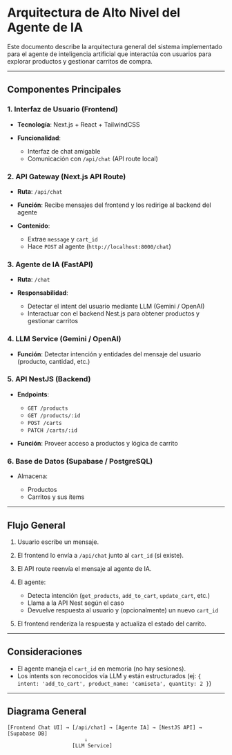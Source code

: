 # Arquitectura de Alto Nivel del Agente de IA

Este documento describe la arquitectura general del sistema implementado para el agente de inteligencia artificial que interactúa con usuarios para explorar productos y gestionar carritos de compra.

---

## Componentes Principales

### 1. **Interfaz de Usuario (Frontend)**

* **Tecnología**: Next.js + React + TailwindCSS
* **Funcionalidad**:

  * Interfaz de chat amigable
  * Comunicación con `/api/chat` (API route local)

### 2. **API Gateway (Next.js API Route)**

* **Ruta**: `/api/chat`
* **Función**: Recibe mensajes del frontend y los redirige al backend del agente
* **Contenido**:

  * Extrae `message` y `cart_id`
  * Hace `POST` al agente (`http://localhost:8000/chat`)

### 3. **Agente de IA (FastAPI)**

* **Ruta**: `/chat`
* **Responsabilidad**:

  * Detectar el intent del usuario mediante LLM (Gemini / OpenAI)
  * Interactuar con el backend Nest.js para obtener productos y gestionar carritos

### 4. **LLM Service (Gemini / OpenAI)**

* **Función**: Detectar intención y entidades del mensaje del usuario (producto, cantidad, etc.)

### 5. **API NestJS (Backend)**

* **Endpoints**:

  * `GET /products`
  * `GET /products/:id`
  * `POST /carts`
  * `PATCH /carts/:id`
* **Función**: Proveer acceso a productos y lógica de carrito

### 6. **Base de Datos (Supabase / PostgreSQL)**

* Almacena:

  * Productos
  * Carritos y sus ítems

---

## Flujo General

1. Usuario escribe un mensaje.
2. El frontend lo envía a `/api/chat` junto al `cart_id` (si existe).
3. El API route reenvía el mensaje al agente de IA.
4. El agente:

   * Detecta intención (`get_products`, `add_to_cart`, `update_cart`, etc.)
   * Llama a la API Nest según el caso
   * Devuelve respuesta al usuario y (opcionalmente) un nuevo `cart_id`
5. El frontend renderiza la respuesta y actualiza el estado del carrito.

---

## Consideraciones

* El agente maneja el `cart_id` en memoria (no hay sesiones).
* Los intents son reconocidos vía LLM y están estructurados (ej: `{ intent: 'add_to_cart', product_name: 'camiseta', quantity: 2 }`)

---

## Diagrama General

```
[Frontend Chat UI] → [/api/chat] → [Agente IA] → [NestJS API] → [Supabase DB]
                         ↓
                     [LLM Service]
```